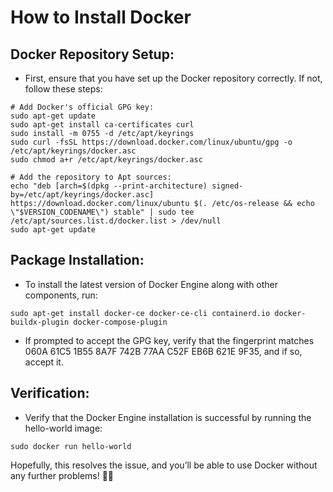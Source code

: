 # How to Install Docker

## Docker Repository Setup:
- First, ensure that you have set up the Docker repository correctly. If not, follow these steps:
```
# Add Docker's official GPG key:
sudo apt-get update
sudo apt-get install ca-certificates curl
sudo install -m 0755 -d /etc/apt/keyrings
sudo curl -fsSL https://download.docker.com/linux/ubuntu/gpg -o /etc/apt/keyrings/docker.asc
sudo chmod a+r /etc/apt/keyrings/docker.asc

# Add the repository to Apt sources:
echo "deb [arch=$(dpkg --print-architecture) signed-by=/etc/apt/keyrings/docker.asc] https://download.docker.com/linux/ubuntu $(. /etc/os-release && echo \"$VERSION_CODENAME\") stable" | sudo tee /etc/apt/sources.list.d/docker.list > /dev/null
sudo apt-get update
```

## Package Installation:
- To install the latest version of Docker Engine along with other components, run:
```
sudo apt-get install docker-ce docker-ce-cli containerd.io docker-buildx-plugin docker-compose-plugin
```
- If prompted to accept the GPG key, verify that the fingerprint matches 060A 61C5 1B55 8A7F 742B 77AA C52F EB6B 621E 9F35, and if so, accept it.

## Verification:
- Verify that the Docker Engine installation is successful by running the hello-world image:
```
sudo docker run hello-world
```

Hopefully, this resolves the issue, and you’ll be able to use Docker without any further problems! 🐳🚀